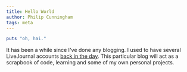 ```yaml
---
title: Hello World
author: Philip Cunningham
tags: meta
---
```


```ruby
puts "oh, hai."
```

It has been a while since I've done any blogging. I used to have several LiveJournal accounts [back in the day](http://en.wikipedia.org/wiki/Nostalgia). This particular blog will act as a scrapbook of code, learning and some of my own personal projects.
